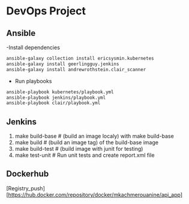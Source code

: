 # DevOps Project

## Ansible

-Install dependencies

```bash
ansible-galaxy collection install ericsysmin.kubernetes
ansible-galaxy install geerlingguy.jenkins
ansible-galaxy install andrewrothstein.clair_scanner
```

- Run playbooks

```bash
ansible-playbook kubernetes/playbook.yml
ansible-playbook jenkins/playbook.yml
ansible-playbook clair/playbook.yml
```

## Jenkins

1. make build-base # (build an image localy) with make build-base
2. make build # (build an image tag) of the build-base image
3. make build-test # (build image with junit for testing)
4. make test-unit # Run unit tests and create report.xml file

## Dockerhub

[Registry_push][https://hub.docker.com/repository/docker/mkachmerouanine/api_app]
